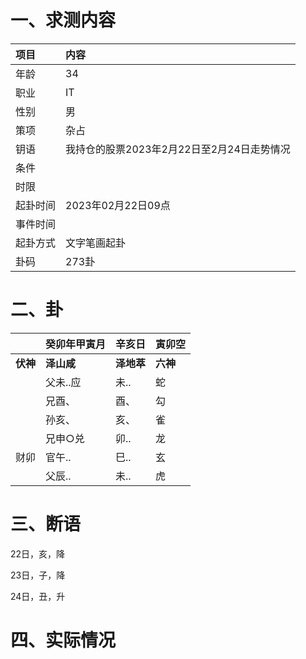 # 一、求测内容

| 项目     | 内容                                       |
| :------- | :----------------------------------------- |
| 年龄     | 34                                         |
| 职业     | IT                                         |
| 性别     | 男                                         |
| 策项     | 杂占                                       |
| 钥语     | 我持仓的股票2023年2月22日至2月24日走势情况 |
| 条件     |                                            |
| 时限     |                                            |
| 起卦时间 | 2023年02月22日09点                         |
| 事件时间 |                                            |
| 起卦方式 | 文字笔画起卦                               |
| 卦码     | 273卦                                      |

# 二、卦

|                | 癸卯年甲寅月     | 辛亥日           | 寅卯空         |
| :------------- | :--------------- | :--------------- | :------------- |
| **伏神** | **泽山咸** | **泽地萃** | **六神** |
|                | 父未..应         | 未..             | 蛇             |
|                | 兄酉、           | 酉、             | 勾             |
|                | 孙亥、           | 亥、             | 雀             |
|                | 兄申○兑         | 卯..             | 龙             |
| 财卯           | 官午..           | 巳..             | 玄             |
|                | 父辰..           | 未..             | 虎             |

# 三、断语

22日，亥，降

23日，子，降

24日，丑，升

# 四、实际情况
